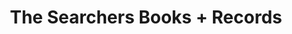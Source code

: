 ---
title: "The Searchers Books + Records"
url: /fitzroy/the-searchers-books-records/
shop: Bücher
---